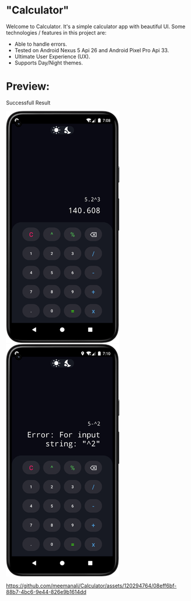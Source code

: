 # "Calculator"

Welcome to Calculator. It's a simple calculator app with beautiful UI. Some technologies / features in this project are:

* Able to handle errors. 
* Tested on Android Nexus 5 Api 26 and Android Pixel Pro Api 33. 
* Ultimate User Experience (UX). 
* Supports Day/Night themes. 

# Preview:

Successfull Result

<div>
  <img src="https://github.com/meemanali/Calculator/blob/main/Calculator%201.png" alt="Calulator" width="310" title="Successfull Result">
  <img src="https://github.com/meemanali/Calculator/blob/main/Calculator%202.png" alt="Calulator" width="310" title="Error">
</div>

https://github.com/meemanali/Calculator/assets/120294764/08eff6bf-88b7-4bc6-9e44-826e9b1614dd
